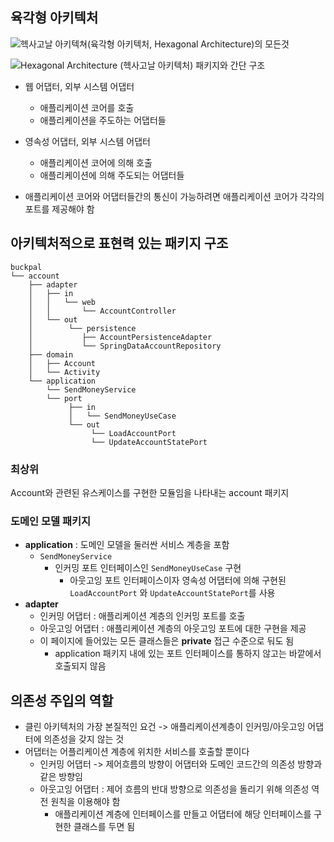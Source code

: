 ## 육각형 아키텍처

![헥사고날 아키텍쳐(육각형 아키텍처, Hexagonal Architecture)의 모든것](https://blog.imqa.io/content/images/2020/10/-------------------2.png)

![Hexagonal Architecture (헥사고날 아키텍처) 패키지와 간단 구조](https://blog.kakaocdn.net/dn/dodJH5/btrocBYuCNj/JZxyhHwK0g4mSq7dPcUCtk/img.png)



- 웹 어댑터, 외부 시스템 어댑터 

  - 애플리케이션 코어를 호출
  - 애플리케이션을 주도하는 어댑터들

- 영속성 어댑터, 외부 시스템 어댑터

  - 애플리케이션 코어에 의해 호출
  - 애플리케이션에 의해 주도되는 어댑터들

- 애플리케이션 코어와 어댑터들간의 통신이 가능하려면 애플리케이션 코어가 각각의 포트를 제공해야 함

  

## 아키텍처적으로 표현력 있는 패키지 구조

```
buckpal
└── account
    ├── adapter
    │   ├── in
    │   │   └── web
    │   │       └── AccountController
    │   └── out
    │        └── persistence
    │           ├── AccountPersistenceAdapter
    │           └── SpringDataAccountRepository
    ├── domain
    │   ├── Account
    │   └── Activity
    └── application
        └── SendMoneyService
        └── port
             ├── in
             │   └── SendMoneyUseCase
             └── out
                  └── LoadAccountPort
                  └── UpdateAccountStatePort
```

### 최상위

Account와 관련된 유스케이스를 구현한 모듈임을 나타내는 account 패키지



### 도메인 모델 패키지

- **application** : 도메인 모델을 둘러싼 서비스 계층을 포함
  - `SendMoneyService` 
    - 인커밍 포트 인터페이스인 `SendMoneyUseCase` 구현
      - 아웃고잉 포트 인터페이스이자 영속성 어댑터에 의해 구현된 `LoadAccountPort` 와 `UpdateAccountStatePort`를 사용
- **adapter** 
  - 인커밍 어댑터 : 애플리케이션 계층의 인커밍 포트를 호출
  - 아웃고잉 어댑터 : 애플리케이션 계층의 아웃고잉 포트에 대한 구현을 제공
  - 이 페이지에 들어있는 모든 클래스들은 **private** 접근 수준으로 둬도 됨
    - application 패키지 내에 있는 포트 인터페이스를 통하지 않고는 바깥에서 호출되지 않음





## 의존성 주입의 역할

- 클린 아키텍처의 가장 본질적인 요건 -> 애플리케이션계층이 인커밍/아웃고잉 어댑터에 의존성을 갖지 않는 것
- 어댑터는 어플리케이션 계층에 위치한 서비스를 호출할 뿐이다
  - 인커밍 어댑터 -> 제어흐름의 방향이 어댑터와 도메인 코드간의 의존성 방향과 같은 방향임
  - 아웃고잉 어댑터 : 제어 흐름의 반대 방향으로 의존성을 돌리기 위해 의존성 역전 원칙을 이용해야 함
    - 애플리케이션 계층에 인터페이스를 만들고 어댑터에 해당 인터페이스를 구현한 클래스를 두면 됨
